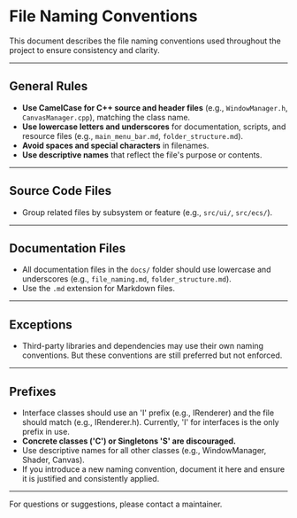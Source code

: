 # File Naming Conventions

This document describes the file naming conventions used throughout the project to ensure consistency and clarity.

---

## General Rules
- **Use CamelCase for C++ source and header files** (e.g., `WindowManager.h`, `CanvasManager.cpp`), matching the class name.
- **Use lowercase letters and underscores** for documentation, scripts, and resource files (e.g., `main_menu_bar.md`, `folder_structure.md`).
- **Avoid spaces and special characters** in filenames.
- **Use descriptive names** that reflect the file's purpose or contents.

---

## Source Code Files
- Group related files by subsystem or feature (e.g., `src/ui/`, `src/ecs/`).

---

## Documentation Files
- All documentation files in the `docs/` folder should use lowercase and underscores (e.g., `file_naming.md`, `folder_structure.md`).
- Use the `.md` extension for Markdown files.

---

## Exceptions
- Third-party libraries and dependencies may use their own naming conventions. But these conventions are still preferred but not enforced.

---

## Prefixes
- Interface classes should use an 'I' prefix (e.g., IRenderer) and the file should match (e.g., IRenderer.h). Currently, 'I' for interfaces is the only prefix in use.
- **Concrete classes ('C') or Singletons 'S' are discouraged.**
- Use descriptive names for all other classes (e.g., WindowManager, Shader, Canvas).
- If you introduce a new naming convention, document it here and ensure it is justified and consistently applied.

---

For questions or suggestions, please contact a maintainer. 